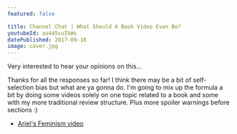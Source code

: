 ```yaml
---
featured: false

title: Channel Chat | What Should A Book Video Even Be?
youtubeId: as445suIkWs
datePublished: 2017-09-10
image: cover.jpg
---
```


Very interested to hear your opinions on this…

Thanks for all the responses so far! I think there may be a bit of self-selection bias but what are ya gonna do. I'm going to mix up the formula a bit by doing some videos solely on one topic related to a book and some with my more traditional review structure. Plus more spoiler warnings before sections :)

- [Ariel's Feminism video](https://youtu.be/LJf-am8WUPw)
